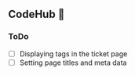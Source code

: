 ## CodeHub :blue_heart:

### ToDo
- [ ] Displaying tags in the ticket page
- [ ] Setting page titles and meta data
